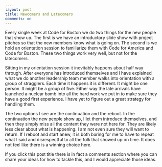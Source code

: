 ```yaml
---
layout: post
title: Newcomers and Latecomers
comments: on
---
```

Every single week at Code for Boston we do two things for the new people that show up. The first is we have an introductory slide show with project pitches so that the new members know what is going on. The second is we hold an orientation session to familiarize them with Code for America and Code for Boston.  These two things work very well, but not for the latecomers.

Sitting in my orientation session it inevitably happens about half way through. After everyone has introduced themselves and I have explained what we do another leadership team member walks into orientation with a group of stragglers. Each time it happens it is different. It might be one person. It might be a group of five. Either way the late arrivals have launched a nuclear bomb into all the hard work we put in to make sure they have a good first experience. I have yet to figure out a great strategy for handling them.

The two options I see are the continuation and the reboot. In the continuation the new people show up, I let them introduce themselves, and then they simply miss all the content they were not here for. They are likely less clear about what is happening. I am not even sure they will want to return. If I reboot and start anew, it is both boring for me to have to repeat what I said and disrespectful to all the folk that showed up on time. It does not feel like there is a winning choice here.

If you click this post title there is in fact a comments section where you can share your ideas for how to tackle this, and I would appreciate those ideas.